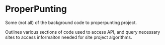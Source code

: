 # ProperPunting
Some (not all) of the background code to properpunting project.

Outlines various sections of code used to access API, and query necessary sites to access informaiton needed for site project algorithms.

